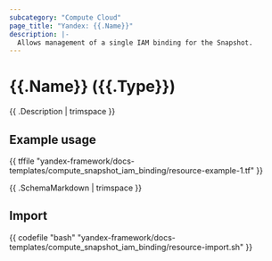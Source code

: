 ```yaml
---
subcategory: "Compute Cloud"
page_title: "Yandex: {{.Name}}"
description: |-
  Allows management of a single IAM binding for the Snapshot.
---
```


# {{.Name}} ({{.Type}})

{{ .Description | trimspace }}

## Example usage

{{ tffile "yandex-framework/docs-templates/compute_snapshot_iam_binding/resource-example-1.tf" }}

{{ .SchemaMarkdown | trimspace }}

## Import

{{ codefile "bash" "yandex-framework/docs-templates/compute_snapshot_iam_binding/resource-import.sh" }}

